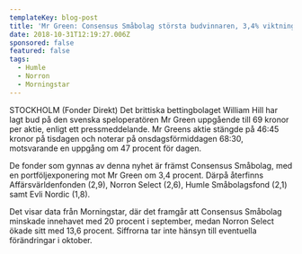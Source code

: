 ```yaml
---
templateKey: blog-post
title: 'Mr Green: Consensus Småbolag största budvinnaren, 3,4% viktning'
date: 2018-10-31T12:19:27.006Z
sponsored: false
featured: false
tags:
  - Humle
  - Norron
  - Morningstar
---
```

STOCKHOLM (Fonder Direkt) Det brittiska bettingbolaget William Hill har lagt bud på den svenska speloperatören Mr Green uppgående till 69 kronor per aktie, enligt ett pressmeddelande. Mr Greens aktie stängde på 46:45 kronor på tisdagen och noterar på onsdagsförmiddagen 68:30, motsvarande en uppgång om 47 procent för dagen.



De fonder som gynnas av denna nyhet är främst Consensus Småbolag, med en portföljexponering mot Mr Green om 3,4 procent. Därpå återfinns Affärsvärldenfonden (2,9), Norron Select (2,6), Humle Småbolagsfond (2,1) samt Evli Nordic (1,8).

Det visar data från Morningstar, där det framgår att Consensus Småbolag minskade innehavet med 20 procent i september, medan Norron Select ökade sitt med 13,6 procent. Siffrorna tar inte hänsyn till eventuella förändringar i oktober.
